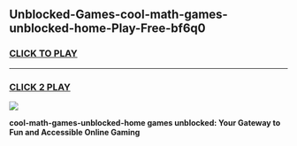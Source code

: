 
## Unblocked-Games-cool-math-games-unblocked-home-Play-Free-bf6q0
<h3>
<a href="https://premium76.site?title=cool-math-games-unblocked-home&ref=12A">CLICK TO PLAY</a></h3>
<hr>

<h3>
<a href="https://premium76.site?title=cool-math-games-unblocked-home&ref=12A">CLICK 2 PLAY</a>
  
</h3>

<a href="https://premium76.site?title=cool-math-games-unblocked-home&ref=12A"><img src="https://clearcache.store/games.png"></a>


**cool-math-games-unblocked-home games unblocked: Your Gateway to Fun and Accessible Online Gaming**
